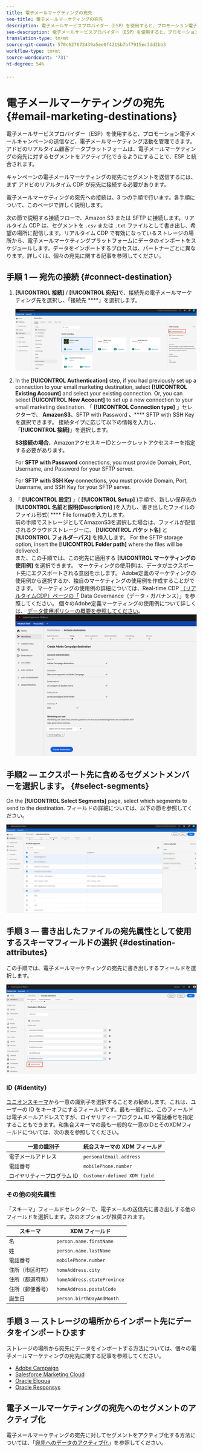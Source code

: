```yaml
---
title: 電子メールマーケティングの宛先
seo-title: 電子メールマーケティングの宛先
description: 電子メールサービスプロバイダー（ESP）を使用すると、プロモーション電子メールキャンペーンの送信など、電子メールマーケティング活動を管理できます。
seo-description: 電子メールサービスプロバイダー（ESP）を使用すると、プロモーション電子メールキャンペーンの送信など、電子メールマーケティング活動を管理できます。
translation-type: tm+mt
source-git-commit: 570c627672439a5ee0f4215b7bf7915ec3dd2bb3
workflow-type: tm+mt
source-wordcount: '731'
ht-degree: 54%

---
```



# 電子メールマーケティングの宛先 {#email-marketing-destinations}

電子メールサービスプロバイダー（ESP）を使用すると、プロモーション電子メールキャンペーンの送信など、電子メールマーケティング活動を管理できます。アドビのリアルタイム顧客データプラットフォームは、電子メールマーケティングの宛先に対するセグメントをアクティブ化できるようにすることで、ESP と統合されます。

キャンペーンの電子メールマーケティングの宛先にセグメントを送信するには、まず アドビのリアルタイム CDP が宛先に接続する必要があります。

電子メールマーケティングの宛先への接続は、3 つの手順で行います。各手順について、このページで詳しく説明します。

次の節で説明する接続フローで、Amazon S3 または SFTP に接続します。リアルタイム CDP は、セグメントを `.csv` または `.txt` ファイルとして書き出し、希望の場所に配信します。リアルタイム CDP で有効になっているストレージの場所から、電子メールマーケティングプラットフォームにデータのインポートをスケジュールします。データをインポートするプロセスは、パートナーごとに異なります。詳しくは、個々の宛先に関する記事を参照してください。

## 手順 1 — 宛先の接続 {#connect-destination}

1. **[!UICONTROL 接続]** / **[!UICONTROL 宛先]**&#x200B;で、接続先の電子メールマーケティング先を選択し、「接続先 ****」を選択します。

   ![宛先に接続](/help/rtcdp/destinations/assets/connect-email-marketing.png)

2. In the **[!UICONTROL Authentication]** step, if you had previously set up a connection to your email marketing destination, select **[!UICONTROL Existing Account]** and select your existing connection. Or, you can select **[!UICONTROL New Account]** to set up a new connection to your email marketing destination. 「 **[!UICONTROL Connection type]** 」セレクターで、 **AmazonS3**、SFTP with Password **、****** SFTP with SSH Keyを選択できます。 接続タイプに応じて以下の情報を入力し、「**[!UICONTROL 接続]**」を選択します。

   **S3接続の場合**、AmazonアクセスキーIDとシークレットアクセスキーを指定する必要があります。

   For **SFTP with Password** connections, you must provide Domain, Port, Username, and Password for your SFTP server.

   For **SFTP with SSH Key** connections, you must provide Domain, Port, Username, and SSH Key for your SFTP server.

3. 「 **[!UICONTROL 設定]** 」( **[!UICONTROL Setup]** )手順で、新しい保存先の **[!UICONTROL 名前と説明(Description]** )を入力し、書き出したファイルのファイル形式( **** File format)を入力します。 <br>
前の手順でストレージとしてAmazonS3を選択した場合は、ファイルが配信されるクラウドストレージーに、 **[!UICONTROL バケット名]** と **[!UICONTROL フォルダーパス]** を挿入します。 For the SFTP storage option, insert the **[!UICONTROL Folder path]** where the files will be delivered. <br>
また、この手順では、この宛先に適用する **[!UICONTROL マーケティングの使用例]** を選択できます。 マーケティングの使用例は、データがエクスポート先にエクスポートされる意図を示します。 Adobe定義のマーケティングの使用例から選択するか、独自のマーケティングの使用例を作成することができます。 マーケティングの使用例の詳細については、Real-time CDP [（リアルタイムCDP）ページの「](/help/rtcdp/privacy/data-governance-overview.md#destinations) Data Governance（データ・ガバナンス）」を参照してください。 個々のAdobe定義マーケティングの使用例について詳しくは、 [データ使用ポリシーの概要を参照してください](/help/data-governance/policies/overview.md#core-actions)。 <br>
   ![電子メールの設定手順](/help/rtcdp/destinations/assets/email-setup-step.png)

## 手順2 — エクスポート先に含めるセグメントメンバーを選択します。 {#select-segments}

On the **[!UICONTROL Select Segments]** page, select which segments to send to the destination. フィールドの詳細については、以下の節を参照してください。

![セグメントの選択](/help/rtcdp/destinations/assets/email-select-segments.png)

## 手順 3 — 書き出したファイルの宛先属性として使用するスキーマフィールドの選択 {#destination-attributes}

この手順では、電子メールマーケティングの宛先に書き出しするフィールドを選択します。

![宛先属性](/help/rtcdp/destinations/assets/destination-attributes.png)

### ID {#identity}

[ユニオンスキーマ](../../profile/home.md#profile-fragments-and-union-schemas)から一意の識別子を選択することをお勧めします。これは、ユーザーの ID をキーオフにするフィールドです。最も一般的に、このフィールドは電子メールアドレスですが、ロイヤリティープログラム ID や電話番号を指定することもできます。和集合スキーマの最も一般的な一意のIDとそのXDMフィールドについては、次の表を参照してください。

| 一意の識別子 | 統合スキーマの XDM フィールド |
---------|----------
| 電子メールアドレス | `personalEmail.address` |
| 電話番号 | `mobilePhone.number` |
| ロイヤリティープログラム ID | `Customer-defined XDM field` |

### その他の宛先属性

「スキーマ」フィールドセレクターで、電子メールの送信先に書き出しする他のフィールドを選択します。次のオプションが推奨されます。

| スキーマ | XDM フィールド |
---------|----------
| 名 | `person.name.firstName` |
| 姓 | `person.name.lastName` |
| 電話番号 | `mobilePhone.number` |
| 住所（市区町村） | `homeAddress.city` |
| 住所（都道府県） | `homeAddress.stateProvince` |
| 住所（郵便番号） | `homeAddress.postalCode` |
| 誕生日 | `person.birthDayAndMonth` |

## 手順 3 — ストレージの場所からインポート先にデータをインポートひます

ストレージの場所から宛先にデータをインポートする方法については、個々の電子メールマーケティングの宛先に関する記事を参照してください。

* [Adobe Campaign](/help/rtcdp/destinations/adobe-campaign-destination.md#import-data-into-campaign)
* [Salesforce Marketing Cloud](/help/rtcdp/destinations/salesforce-marketing-cloud-destination.md#import-data-into-salesforce)
* [Oracle Eloqua](/help/rtcdp/destinations/oracle-eloqua-destination.md#import-data-into-eloqua)
* [Oracle Responsys](/help/rtcdp/destinations/oracle-responsys-destination.md#import-data-into-responsys)

## 電子メールマーケティングの宛先へのセグメントのアクティブ化

電子メールマーケティングの宛先に対してセグメントをアクティブ化する方法については、「[宛先へのデータのアクティブ化](/help/rtcdp/destinations/activate-destinations.md)」を参照してください。
